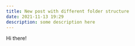 ```yaml
---
title: New post with different folder structure
date: 2021-11-13 19:29
description: some description here
---
```

Hi there!
